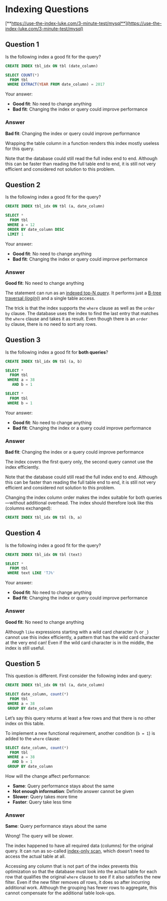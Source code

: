 # Indexing Questions

[**https://use-the-index-luke.com/3-minute-test/mysql**](https://use-the-index-luke.com/3-minute-test/mysql)

## Question 1

Is the following index a good fit for the query?

```sql
CREATE INDEX tbl_idx ON tbl (date_column)
```

```sql
SELECT COUNT(*)
  FROM tbl
 WHERE EXTRACT(YEAR FROM date_column) = 2017
```

Your answer:

- **Good fit**: No need to change anything
- **Bad fit**: Changing the index or query could improve performance

### Answer

**Bad fit**: Changing the index or query could improve performance

Wrapping the table column in a function renders this index mostly useless for this query.

Note that the database could still read the full index end to end. Although this can be faster than reading the full table end to end, it is still not very efficient and considered not solution to this problem.

## Question 2

Is the following index a good fit for the query?

```sql
CREATE INDEX tbl_idx ON tbl (a, date_column)
```

```sql
SELECT *
  FROM tbl
 WHERE a = 12
 ORDER BY date_column DESC
 LIMIT 1
```

Your answer:

- **Good fit**: No need to change anything
- **Bad fit**: Changing the index or query could improve performance

### Answer

**Good fit**: No need to change anything

The statement can run as an [indexed top-N query](https://use-the-index-luke.com/sql/partial-results/top-n-queries). It performs just a [B-tree traversal (_log(n)_)](https://use-the-index-luke.com/sql/anatomy/the-tree) and a single table access.

The trick is that the index supports the `where` clause as well as the `order by` clause. The database uses the index to find the last entry that matches the `where` clause and takes it as result. Even though there is an `order by` clause, there is no need to sort any rows.

## Question 3

Is the following index a good fit for **both queries**?

```sql
CREATE INDEX tbl_idx ON tbl (a, b)
```

```sql
SELECT *
  FROM tbl
 WHERE a = 38
   AND b = 1
```

```sql
SELECT *
  FROM tbl
 WHERE b = 1
```

Your answer:

- **Good fit**: No need to change anything
- **Bad fit**: Changing the index or a query could improve performance

### Answer

**Bad fit**: Changing the index or a query could improve performance

The index covers the first query only, the second query cannot use the index efficiently.

Note that the database could still read the full index end to end. Although this can be faster than reading the full table end to end, it is still not very efficient and considered not solution to this problem.

Changing the index column order makes the index suitable for both queries—without additional overhead. The index should therefore look like this (columns exchanged):

```sql
CREATE INDEX tbl_idx ON tbl (b, a)
```

## Question 4

Is the following index a good fit for the query?

```sql
CREATE INDEX tbl_idx ON tbl (text)
```

```sql
SELECT *
  FROM tbl
 WHERE text LIKE 'TJ%'
```

Your answer:

- **Good fit**: No need to change anything
- **Bad fit**: Changing the index or query could improve performance

### Answer

**Good fit**: No need to change anything

Although `like` expressions starting with a wild card character (`%` or `_`) cannot use this index efficiently, a pattern that has the wild card character at the very end can! Even if the wild card character is in the middle, the index is still useful.

## Question 5

This question is different. First consider the following index and query:

```sql
CREATE INDEX tbl_idx ON tbl (a, date_column)
```

```sql
SELECT date_column, count(*)
  FROM tbl
 WHERE a = 38
 GROUP BY date_column
```

Let’s say this query returns at least a few rows and that there is no other index on this table.

To implement a new functional requirement, another condition (`b = 1`) is added to the `where` clause:

```sql
SELECT date_column, count(*)
  FROM tbl
 WHERE a = 38
   AND b = 1
 GROUP BY date_column
```

How will the change affect performance:

- **Same**: Query performance stays about the same
- **Not enough information**: Definite answer cannot be given
- **Slower**: Query takes more time
- **Faster**: Query take less time

### Answer

**Same**: Query performance stays about the same

Wrong! The query will be slower.

The index happened to have all required data (columns) for the original query. It can run as so-called [index-only scan](https://use-the-index-luke.com/sql/clustering/index-only-scan-covering-index), which doesn’t need to access the actual table at all.

Accessing any column that is not part of the index prevents this optimization so that the database must look into the actual table for each row that qualifies the original `where` clause to see if it also satisfies the new filter. Even if the new filter removes _all_ rows, it does so after incurring additional work. Although the grouping has fewer rows to aggregate, this cannot compensate for the additional table look-ups.

